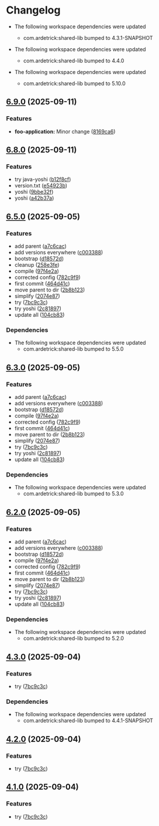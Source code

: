 # Changelog

* The following workspace dependencies were updated
    * com.ardetrick:shared-lib bumped to 4.3.1-SNAPSHOT

* The following workspace dependencies were updated
    * com.ardetrick:shared-lib bumped to 4.4.0

* The following workspace dependencies were updated
    * com.ardetrick:shared-lib bumped to 5.10.0

## [6.9.0](https://github.com/ardetrick/release-please-playground/compare/foo-application-v6.8.0...foo-application-v6.9.0) (2025-09-11)


### Features

* **foo-application:** Minor change ([8169ca6](https://github.com/ardetrick/release-please-playground/commit/8169ca6e86ce4d4c640bbbd567518b45b878b46b))

## [6.8.0](https://github.com/ardetrick/release-please-playground/compare/foo-application-v6.7.0...foo-application-v6.8.0) (2025-09-11)


### Features

* try java-yoshi ([b12f8cf](https://github.com/ardetrick/release-please-playground/commit/b12f8cfb7295e736036fa2945083cf52752de0d9))
* version.txt ([e54923b](https://github.com/ardetrick/release-please-playground/commit/e54923b7883a9856a7af6ef67993f2f490bbe90d))
* yoshi ([9bbe32f](https://github.com/ardetrick/release-please-playground/commit/9bbe32ffd52bdeaced5624c22fce68e6c4feb026))
* yoshi ([a42b37a](https://github.com/ardetrick/release-please-playground/commit/a42b37a5c784689e8f78b3349dcf4a6ba7513dbe))

## [6.5.0](https://github.com/ardetrick/release-please-playground/compare/foo-application-v6.4.0...foo-application-v6.5.0) (2025-09-05)


### Features

* add parent ([a7c6cac](https://github.com/ardetrick/release-please-playground/commit/a7c6cac46518424ebbb1e4135be0b5b1e479c64f))
* add versions everywhere ([c003388](https://github.com/ardetrick/release-please-playground/commit/c0033883a8cd8b8eea78cf219ee66acb86d13c22))
* bootstrap ([d18572d](https://github.com/ardetrick/release-please-playground/commit/d18572d2d9a47aeb5c5128bbe0579109d79cf73f))
* cleanup ([258e3fe](https://github.com/ardetrick/release-please-playground/commit/258e3fe1b796e6b821a6aceece233fe542080270))
* compile ([97f4e2a](https://github.com/ardetrick/release-please-playground/commit/97f4e2a94128da641653a3585cc3bd2d70372669))
* corrected config ([782c9f9](https://github.com/ardetrick/release-please-playground/commit/782c9f926a82565c6909ecde1acb33e032bd8122))
* first commit ([464d41c](https://github.com/ardetrick/release-please-playground/commit/464d41c9ed374a96a90cd8e1f9ccc555db4cfbd7))
* move parent to dir ([2b8b123](https://github.com/ardetrick/release-please-playground/commit/2b8b123ea2663e831da656a94a4a82c5f5882a3d))
* simplify ([2074e87](https://github.com/ardetrick/release-please-playground/commit/2074e87c07c44c050b187d7c2959f1a57ecd52df))
* try ([7bc9c3c](https://github.com/ardetrick/release-please-playground/commit/7bc9c3c4145b401a7364d43da5f39a7f9a39c3bd))
* try yoshi ([2c81897](https://github.com/ardetrick/release-please-playground/commit/2c81897c22ea7cd25e5e85024d0f8188518760b2))
* update all ([104cb83](https://github.com/ardetrick/release-please-playground/commit/104cb83018d0122880f68723d8d5f38d8cde36b2))


### Dependencies

* The following workspace dependencies were updated
    * com.ardetrick:shared-lib bumped to 5.5.0

## [6.3.0](https://github.com/ardetrick/release-please-playground/compare/foo-application-v6.2.0...foo-application-v6.3.0) (2025-09-05)


### Features

* add parent ([a7c6cac](https://github.com/ardetrick/release-please-playground/commit/a7c6cac46518424ebbb1e4135be0b5b1e479c64f))
* add versions everywhere ([c003388](https://github.com/ardetrick/release-please-playground/commit/c0033883a8cd8b8eea78cf219ee66acb86d13c22))
* bootstrap ([d18572d](https://github.com/ardetrick/release-please-playground/commit/d18572d2d9a47aeb5c5128bbe0579109d79cf73f))
* compile ([97f4e2a](https://github.com/ardetrick/release-please-playground/commit/97f4e2a94128da641653a3585cc3bd2d70372669))
* corrected config ([782c9f9](https://github.com/ardetrick/release-please-playground/commit/782c9f926a82565c6909ecde1acb33e032bd8122))
* first commit ([464d41c](https://github.com/ardetrick/release-please-playground/commit/464d41c9ed374a96a90cd8e1f9ccc555db4cfbd7))
* move parent to dir ([2b8b123](https://github.com/ardetrick/release-please-playground/commit/2b8b123ea2663e831da656a94a4a82c5f5882a3d))
* simplify ([2074e87](https://github.com/ardetrick/release-please-playground/commit/2074e87c07c44c050b187d7c2959f1a57ecd52df))
* try ([7bc9c3c](https://github.com/ardetrick/release-please-playground/commit/7bc9c3c4145b401a7364d43da5f39a7f9a39c3bd))
* try yoshi ([2c81897](https://github.com/ardetrick/release-please-playground/commit/2c81897c22ea7cd25e5e85024d0f8188518760b2))
* update all ([104cb83](https://github.com/ardetrick/release-please-playground/commit/104cb83018d0122880f68723d8d5f38d8cde36b2))


### Dependencies

* The following workspace dependencies were updated
    * com.ardetrick:shared-lib bumped to 5.3.0

## [6.2.0](https://github.com/ardetrick/release-please-playground/compare/foo-application-v6.1.0...foo-application-v6.2.0) (2025-09-05)


### Features

* add parent ([a7c6cac](https://github.com/ardetrick/release-please-playground/commit/a7c6cac46518424ebbb1e4135be0b5b1e479c64f))
* add versions everywhere ([c003388](https://github.com/ardetrick/release-please-playground/commit/c0033883a8cd8b8eea78cf219ee66acb86d13c22))
* bootstrap ([d18572d](https://github.com/ardetrick/release-please-playground/commit/d18572d2d9a47aeb5c5128bbe0579109d79cf73f))
* compile ([97f4e2a](https://github.com/ardetrick/release-please-playground/commit/97f4e2a94128da641653a3585cc3bd2d70372669))
* corrected config ([782c9f9](https://github.com/ardetrick/release-please-playground/commit/782c9f926a82565c6909ecde1acb33e032bd8122))
* first commit ([464d41c](https://github.com/ardetrick/release-please-playground/commit/464d41c9ed374a96a90cd8e1f9ccc555db4cfbd7))
* move parent to dir ([2b8b123](https://github.com/ardetrick/release-please-playground/commit/2b8b123ea2663e831da656a94a4a82c5f5882a3d))
* simplify ([2074e87](https://github.com/ardetrick/release-please-playground/commit/2074e87c07c44c050b187d7c2959f1a57ecd52df))
* try ([7bc9c3c](https://github.com/ardetrick/release-please-playground/commit/7bc9c3c4145b401a7364d43da5f39a7f9a39c3bd))
* try yoshi ([2c81897](https://github.com/ardetrick/release-please-playground/commit/2c81897c22ea7cd25e5e85024d0f8188518760b2))
* update all ([104cb83](https://github.com/ardetrick/release-please-playground/commit/104cb83018d0122880f68723d8d5f38d8cde36b2))


### Dependencies

* The following workspace dependencies were updated
    * com.ardetrick:shared-lib bumped to 5.2.0

## [4.3.0](https://github.com/ardetrick/release-please-playground/compare/foo-application-v4.2.1...foo-application-v4.3.0) (2025-09-04)


### Features

* try ([7bc9c3c](https://github.com/ardetrick/release-please-playground/commit/7bc9c3c4145b401a7364d43da5f39a7f9a39c3bd))


### Dependencies

* The following workspace dependencies were updated
    * com.ardetrick:shared-lib bumped to 4.4.1-SNAPSHOT

## [4.2.0](https://github.com/ardetrick/release-please-playground/compare/foo-application-v4.1.1...foo-application-v4.2.0) (2025-09-04)


### Features

* try ([7bc9c3c](https://github.com/ardetrick/release-please-playground/commit/7bc9c3c4145b401a7364d43da5f39a7f9a39c3bd))

## [4.1.0](https://github.com/ardetrick/release-please-playground/compare/foo-application-v4.0.1...foo-application-v4.1.0) (2025-09-04)


### Features

* try ([7bc9c3c](https://github.com/ardetrick/release-please-playground/commit/7bc9c3c4145b401a7364d43da5f39a7f9a39c3bd))
